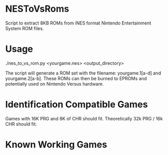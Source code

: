 # NESToVsRoms
Script to extract 8KB ROMs from iNES format Nintendo Entertainment System ROM files.

# Usage
./nes_to_vs_rom.py <yourgame.nes> <output_directory>

The script will generate a ROM set with the filename: yourgame.1[a-d] and yourgame.2[a-b]. These ROMs can then be burned to EPROMs and potentially used on Nintendo Versus hardware.

# Identification Compatible Games
Games with 16K PRG and 8K of CHR should fit. Theoretically 32k PRG / 16k CHR should fit.

# Known Working Games
